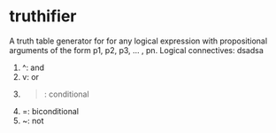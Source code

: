 # truthifier
A truth table generator for for any logical expression with propositional arguments of the form p1, p2, p3, ... , pn.
Logical connectives: dsadsa
  1. ^: and 
  2. v: or
  3. >: conditional
  4. =: biconditional
  5. ~: not
